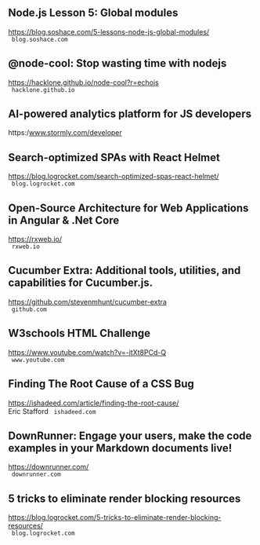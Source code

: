 ## Node.js Lesson 5: Global modules  
https://blog.soshace.com/5-lessons-node-js-global-modules/  
 ` blog.soshace.com`
  

## @node-cool: Stop wasting time with nodejs  
https://hacklone.github.io/node-cool?r=echojs  
 ` hacklone.github.io`
  

## AI-powered analytics platform for JS developers  
https:/www.stormly.com/developer  
 
  

## Search-optimized SPAs with React Helmet  
https://blog.logrocket.com/search-optimized-spas-react-helmet/  
 ` blog.logrocket.com`
  

## Open-Source Architecture for Web Applications in Angular & .Net Core  
https://rxweb.io/  
 ` rxweb.io`
  

## Cucumber Extra: Additional tools, utilities, and capabilities for Cucumber.js.  
https://github.com/stevenmhunt/cucumber-extra  
 ` github.com`
  

## W3schools HTML Challenge  
https://www.youtube.com/watch?v=-itXt8PCd-Q  
 ` www.youtube.com`
  

## Finding The Root Cause of a CSS Bug  
https://ishadeed.com/article/finding-the-root-cause/  
Eric Stafford ` ishadeed.com`
  

## DownRunner: Engage your users, make the code examples in your Markdown documents live!  
https://downrunner.com/  
 ` downrunner.com`
  

## 5 tricks to eliminate render blocking resources  
https://blog.logrocket.com/5-tricks-to-eliminate-render-blocking-resources/  
 ` blog.logrocket.com`
  


